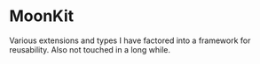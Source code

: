 # MoonKit

Various extensions and types I have factored into a framework for reusability. Also not touched in a long while.
